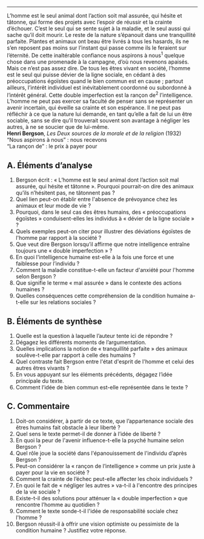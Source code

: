 ---
L’homme est le seul animal dont l’action soit mal assurée, qui hésite et tâtonne, qui forme des projets avec l’espoir de réussir et la crainte d’échouer. C’est le seul qui se sente sujet à la maladie, et le seul aussi qui sache qu’il doit mourir. Le reste de la nature s’épanouit dans une tranquillité parfaite. Plantes et animaux ont beau être livrés à tous les hasards, ils ne s’en reposent pas moins sur l’instant qui passe comme ils le feraient sur l’éternité. De cette inaltérable confiance nous aspirons à nous<sup>1</sup> quelque chose dans une promenade à la campagne, d’où nous revenons apaisés. Mais ce n’est pas assez dire. De tous les êtres vivant en société, l’homme est le seul qui puisse dévier de la ligne sociale, en cédant à des préoccupations égoïstes quand le bien commun est en cause ; partout ailleurs, l’intérêt individuel est inévitablement coordonné ou subordonné à l’intérêt général. Cette double imperfection est la rançon de<sup>2</sup> l’intelligence. L’homme ne peut pas exercer sa faculté de penser sans se représenter un avenir incertain, qui éveille sa crainte et son espérance. Il ne peut pas réfléchir à ce que la nature lui demande, en tant qu’elle a fait de lui un être sociable, sans se dire qu’il trouverait souvent son avantage à négliger les autres, à ne se soucier que de lui-même.<br><b>Henri Bergson</b>, <i>Les Deux sources de la morale et de la religion</i> (1932)<br>“Nous aspirons à nous” : nous recevons<br>“La rançon de” : le prix à payer pour  

## A. Éléments d’analyse

1. Bergson écrit : « L’homme est le seul animal dont l’action soit mal assurée, qui hésite et tâtonne ». Pourquoi pourrait-on dire des animaux qu’ils n’hésitent pas, ne tâtonnent pas ?
2. Quel lien peut-on établir entre l'absence de prévoyance chez les animaux et leur mode de vie ?
3. Pourquoi, dans le seul cas des êtres humains, des « préoccupations égoïstes » conduisent-elles les individus à « dévier de la ligne sociale » ?
4. Quels exemples peut-on citer pour illustrer des déviations égoïstes de l'homme par rapport à la société ?
5. Que veut dire Bergson lorsqu’il affirme que notre intelligence entraîne toujours une « double imperfection » ?
6. En quoi l'intelligence humaine est-elle à la fois une force et une faiblesse pour l’individu ?
7. Comment la maladie constitue-t-elle un facteur d'anxiété pour l'homme selon Bergson ?
8. Que signifie le terme « mal assurée » dans le contexte des actions humaines ?
9. Quelles conséquences cette compréhension de la condition humaine a-t-elle sur les relations sociales ?

## B. Éléments de synthèse

1. Quelle est la question à laquelle l’auteur tente ici de répondre ?
2. Dégagez les différents moments de l’argumentation.
3. Quelles implications la notion de « tranquillité parfaite » des animaux soulève-t-elle par rapport à celle des humains ?
4. Quel contraste fait Bergson entre l'état d'esprit de l'homme et celui des autres êtres vivants ?
5. En vous appuyant sur les éléments précédents, dégagez l’idée principale du texte.
6. Comment l’idée de bien commun est-elle représentée dans le texte ?

## C. Commentaire

1. Doit-on considérer, à partir de ce texte, que l’appartenance sociale des êtres humains fait obstacle à leur liberté ?
2. Quel sens le texte permet-il de donner à l’idée de liberté ?
3. En quoi la peur de l'avenir influence-t-elle la psyché humaine selon Bergson ?
4. Quel rôle joue la société dans l'épanouissement de l'individu d’après Bergson ?
5. Peut-on considérer la « rançon de l’intelligence » comme un prix juste à payer pour la vie en société ?
6. Comment la crainte de l’échec peut-elle affecter les choix individuels ?
7. En quoi le fait de « négliger les autres » va-t-il à l'encontre des principes de la vie sociale ?
8. Existe-t-il des solutions pour atténuer la « double imperfection » que rencontre l’homme au quotidien ?
9. Comment le texte sonde-t-il l'idée de responsabilité sociale chez l'homme ?
10. Bergson réussit-il à offrir une vision optimiste ou pessimiste de la condition humaine ? Justifiez votre réponse.